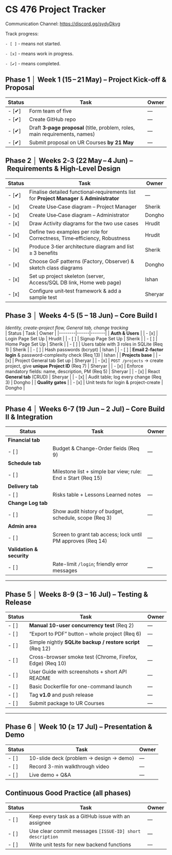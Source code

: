 # CS 476 Project Tracker

Communication Channel: https://discord.gg/sydyDkvg

Track progress:

 `- [ ]` - means not started.
 
 `- [x]`  - means work in progress.
 
 `- [✔]` - means completed.


## Phase 1 │ Week 1 (15 – 21 May) – Project Kick‑off & Proposal
| Status | Task | Owner |
|--------|------|-------|
| - [✔] | Form team of five | — |
| - [✔] | Create GitHub repo | — |
| - [✔] | Draft **3‑page proposal** (title, problem, roles, main requirements, names) | — |
| - [✔] | Submit proposal on UR Courses **by 21 May** | — |

## Phase 2 │ Weeks 2‑3 (22 May – 4 Jun) – Requirements & High‑Level Design
| Status | Task | Owner |
|--------|------|-------|
| - [✔] | Finalise detailed functional‑requirements list for **Project Manager** & **Administrator** | — |
| - [x] | Create Use‑Case diagram – Project Manager | Sherik |
| - [x] | Create Use‑Case diagram – Administrator | Dongho |
| - [x] | Draw Activity diagrams for the two use cases | Hrudit |
| - [x] | Define two  examples per role for Correctness, Time‑efficiency, Robustness | Hrudit |
| - [x] | Produce 3‑tier architecture diagram and list ≥ 3 benefits | Sherik |
| - [x] | Choose GoF patterns (Factory, Observer) & sketch class diagrams | Dongho |
| - [x] | Set up project skeleton (server, Access/SQL DB link, Home web page) | Ishan |
| - [x] | Configure unit‑test framework & add a sample test | Sheryar |

## Phase 3 │ Weeks 4-5 (5 – 18 Jun) – Core Build I  
*Identity, create-project flow, General tab, change tracking*  
| Status | Task | Owner |
|--------|------|-------|
| **Auth & Users** |
| - [x] | Login Page Set Up | Hrudit |
| - [ ] | Signup Page Set Up | Sherik |
| - [ ] | Home Page Set Up | Sherik |
| - [ ] | Users table with 3 roles in SQLite (Req 1) | Sherik |
| - [ ] | Hash passwords (bcrypt) | Ishan |
| - [ ] | **Email 2-factor login** & password-complexity check (Req 13) | Ishan |
| **Projects base** |
| - [x] | Project General tab Set up | Sheryar |
| - [x] | `POST /projects` → create project, give **unique Project ID** (Req 7) | Sheryar |
| - [x] | Enforce mandatory fields: name, description, PM (Req 5) | Sheryar |
| - [x] | React **General tab** (CRUD) | Sheryar |
| - [x] | Audit table; log every change (Req 3) | Dongho |
| **Quality gates** |
| - [x] | Unit tests for login & project-create | Dongho |

---

## Phase 4 │ Weeks 6-7 (19 Jun – 2 Jul) – Core Build II & Integration  
| Status | Task | Owner |
|--------|------|-------|
| **Financial tab** |
| - [ ] | Budget & Change-Order fields (Req 9) | — |
| **Schedule tab** |
| - [ ] | Milestone list + simple bar view; rule: End ≥ Start (Req 15) | — |
| **Delivery tab** |
| - [ ] | Risks table + Lessons Learned notes | — |
| **Change Log tab** |
| - [ ] | Show audit history of budget, schedule, scope (Req 3) | — |
| **Admin area** |
| - [ ] | Screen to grant tab access; lock until PM approves (Req 14) | — |
| **Validation & security** |
| - [ ] | Rate-limit `/login`; friendly error messages | — |

---

## Phase 5 │ Weeks 8-9 (3 – 16 Jul) – Testing & Release  
| Status | Task | Owner |
|--------|------|-------|
| - [ ] | **Manual 10-user concurrency test** (Req 2) | — |
| - [ ] | “Export to PDF” button – whole project (Req 6) | — |
| - [ ] | Simple nightly **SQLite backup / restore script** (Req 12) | — |
| - [ ] | Cross-browser smoke test (Chrome, Firefox, Edge) (Req 10) | — |
| - [ ] | User Guide with screenshots + short API README | — |
| - [ ] | Basic Dockerfile for one-command launch | — |
| - [ ] | Tag **v1.0** and push release | — |
| - [ ] | Submit package to UR Courses | — |

---

## Phase 6 │ Week 10 (≥ 17 Jul) – Presentation & Demo
| Status | Task | Owner |
|--------|------|-------|
| - [ ] | 10-slide deck (problem → design → demo) | — |
| - [ ] | Record 3-min walkthrough video | — |
| - [ ] | Live demo + Q&A | — |

## Continuous Good Practice (all phases)
| Status | Task | Owner |
|--------|------|-------|
| - [ ] | Keep every task as a GitHub issue with an assignee | — |
| - [ ] | Use clear commit messages `[ISSUE-ID] short description` | — |
| - [ ] | Write unit tests for new backend functions | — |

